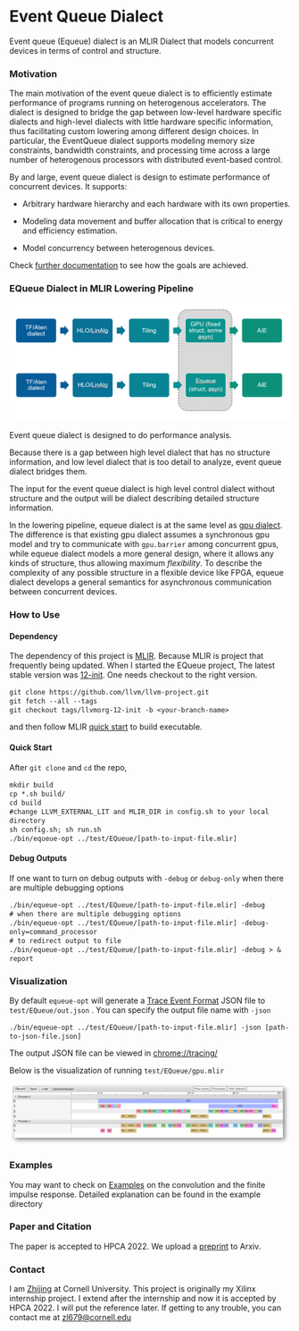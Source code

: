# Event Queue Dialect
Event queue (Equeue) dialect is an MLIR Dialect that models concurrent devices in terms of control and structure.


### Motivation

The main motivation of the event queue dialect is to efficiently estimate performance of programs running on heterogenous accelerators. The dialect is designed to bridge the gap between low-level hardware specific dialects and high-level dialects with little hardware specific information, thus facilitating custom lowering among different design choices. In particular, the EventQueue dialect supports modeling memory size constraints, bandwidth constraints, and processing time across a large number of heterogenous processors with distributed event-based control.

By and large, event queue dialect is design to estimate performance of concurrent devices. It supports:

- Arbitrary hardware hierarchy and each hardware with its own properties.

-  Modeling data movement and buffer allocation that is critical to energy and efficiency estimation.

- Model concurrency between heterogenous devices.

Check [further documentation](mydoc/) to see how the goals are achieved. 


### EQueue Dialect in MLIR Lowering Pipeline

![lowering_pipeline](mydoc/fig/lowering_pipeline.png)

Event queue dialect is designed to do performance analysis.

Because there is a gap between high level dialect that has no structure information, and low level dialect that is too detail to analyze, event queue dialect bridges them.

The input for the event queue dialect is high level control dialect without structure and the output will be dialect describing detailed structure information.

In the lowering pipeline, equeue dialect is at the same level as [gpu dialect](https://mlir.llvm.org/docs/Dialects/GPU/). The difference is that existing gpu dialect assumes a synchronous gpu model and try to communicate with `gpu.barrier` among concurrent gpus, while equeue dialect models a more general design, where it allows any kinds of structure, thus allowing maximum *flexibility*. To describe the complexity of any possible structure in a flexible device like FPGA, equeue dialect develops a general semantics for asynchronous communication between concurrent devices.



### How to Use

#### Dependency
The dependency of this project is [MLIR](https://mlir.llvm.org/). 
Because MLIR is project that frequently being updated. When I started the EQueue project, The latest stable version was [12-init](
https://github.com/llvm/llvm-project/tree/llvmorg-12-init).
One needs checkout to the right version.
```
git clone https://github.com/llvm/llvm-project.git
git fetch --all --tags
git checkout tags/llvmorg-12-init -b <your-branch-name>
```
and then follow MLIR [quick start](https://mlir.llvm.org/getting_started/) to build executable.


#### Quick Start

After `git clone` and `cd` the repo, 

```shell
mkdir build
cp *.sh build/
cd build
#change LLVM_EXTERNAL_LIT and MLIR_DIR in config.sh to your local directory
sh config.sh; sh run.sh
./bin/equeue-opt ../test/EQueue/[path-to-input-file.mlir]
```

#### Debug Outputs

If one want to turn on debug outputs with `-debug` or `debug-only` when there are multiple debugging options

```shell
./bin/equeue-opt ../test/EQueue/[path-to-input-file.mlir] -debug
# when there are multiple debugging options
./bin/equeue-opt ../test/EQueue/[path-to-input-file.mlir] -debug-only=command_processor
# to redirect output to file
./bin/equeue-opt ../test/EQueue/[path-to-input-file.mlir] -debug > & report
```

### Visualization

By default `equeue-opt` will generate a [Trace Event Format](https://docs.google.com/document/d/1CvAClvFfyA5R-PhYUmn5OOQtYMH4h6I0nSsKchNAySU/preview) JSON file to `test/EQueue/out.json` . You can specify the output file name with `-json` 

```shell
./bin/equeue-opt ../test/EQueue/[path-to-input-file.mlir] -json [path-to-json-file.json]
```

The output JSON file can be viewed in [chrome://tracing/](chrome://tracing/)  

Below is the visualization of running `test/EQueue/gpu.mlir`  

![visualization](/mydoc/fig/estimation_result.png)

### Examples

You may want to check on [Examples](example) on the convolution and the finite impulse response. Detailed explanation can be found in the example directory

### Paper and Citation

The paper is accepted to HPCA 2022. We upload a [preprint](https://arxiv.org/abs/2202.00739) to Arxiv. 

### Contact

I am [Zhijing](https://tissue3.github.io/) at Cornell University. This project is originally my Xilinx internship project. I extend after the internship and now it is accepted by HPCA 2022. I will put the reference later. If getting to any trouble, you can contact me at zl679@cornell.edu

